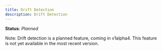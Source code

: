 ```yaml
---
title: Drift Detection
description: Drift Detection
---
```


**Status**: *Planned*


Note: Drift detection is a planned feature, coming in v1alpha4. This feature is not yet available in the most recent version.
